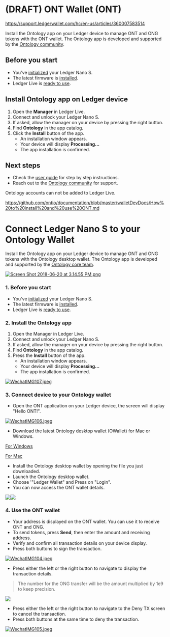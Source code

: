 # (DRAFT) ONT Wallet (ONT)

https://support.ledgerwallet.com/hc/en-us/articles/360007583514

Install the Ontology app on your Ledger device to manage ONT and ONG tokens with the ONT wallet. The Ontology app is developed and supported by the [Ontology community](https://ont.io/).

## Before you start

-   You've [initialized](https://support.ledgerwallet.com/hc/en-us/articles/360000613793) your Ledger Nano S.
-   The latest firmware is [installed](https://support.ledgerwallet.com/hc/en-us/articles/360002731113).
-   Ledger Live is [ready to use](https://support.ledgerwallet.com/hc/en-us/articles/360006395233).

## Install Ontology app on Ledger device

1.  Open the **Manager** in Ledger Live.
2.  Connect and unlock your Ledger Nano S.
3.  If asked, allow the manager on your device by pressing the right button.
4.  Find **Ontology** in the app catalog.
5.  Click the **Install** button of the app.
    -   An installation window appears.
    -   Your device will display **Processing...**
    -   The app installation is confirmed.

## Next steps

-   Check the [user guide](https://github.com/ontio/documentation/blob/master/walletDevDocs/How%20to%20install%20and%20use%20ONT.md) for step by step instructions.
-   Reach out to the [Ontology community](https://ont.io/) for support.

Ontology accounts can not be added to Ledger Live.

  

  

https://github.com/ontio/documentation/blob/master/walletDevDocs/How%20to%20install%20and%20use%20ONT.md

# Connect Ledger Nano S to your Ontology Wallet

Install the Ontology app on your Ledger device to manage ONT and ONG tokens with the Ontology desktop wallet. The Ontology app is developed and supported by the [Ontology core team](https://ont.io/).

[![Screen Shot 2018-06-20 at 3.14.55 PM.png](https://camo.githubusercontent.com/6284622e6bb34e03f9f86f2b5eae9dd420b18d37/68747470733a2f2f75706c6f61642d696d616765732e6a69616e7368752e696f2f75706c6f61645f696d616765732f3135303334342d323761356437666239643536313133312e706e673f696d6167654d6f6772322f6175746f2d6f7269656e742f7374726970253743696d61676556696577322f322f772f31323430)](https://camo.githubusercontent.com/6284622e6bb34e03f9f86f2b5eae9dd420b18d37/68747470733a2f2f75706c6f61642d696d616765732e6a69616e7368752e696f2f75706c6f61645f696d616765732f3135303334342d323761356437666239643536313133312e706e673f696d6167654d6f6772322f6175746f2d6f7269656e742f7374726970253743696d61676556696577322f322f772f31323430)

### 1. Before you start

-   You've [initialized](https://support.ledgerwallet.com/hc/en-us/articles/360000613793) your Ledger Nano S.
-   The latest firmware is [installed](https://support.ledgerwallet.com/hc/en-us/articles/360002731113).
-   Ledger Live is [ready to use](https://support.ledgerwallet.com/hc/en-us/articles/360006395233).

### 2. Install the Ontology app

1.  Open the Manager in Ledger Live.
2.  Connect and unlock your Ledger Nano S.
3.  If asked, allow the manager on your device by pressing the right button.
4.  Find **Ontology** in the app catalog.
5.  Press the **Install** button of the app.
    -   An installation window appears.
    -   Your device will display **Processing…**
    -   The app installation is confirmed.

[![WechatIMG107.jpeg](https://camo.githubusercontent.com/1c600ea3ad5a516af44aa8f6459b9338d1bbd777/68747470733a2f2f75706c6f61642d696d616765732e6a69616e7368752e696f2f75706c6f61645f696d616765732f3135303334342d316433333666306533373839633866642e6a7065673f696d6167654d6f6772322f6175746f2d6f7269656e742f7374726970253743696d61676556696577322f322f772f31323430)](https://camo.githubusercontent.com/1c600ea3ad5a516af44aa8f6459b9338d1bbd777/68747470733a2f2f75706c6f61642d696d616765732e6a69616e7368752e696f2f75706c6f61645f696d616765732f3135303334342d316433333666306533373839633866642e6a7065673f696d6167654d6f6772322f6175746f2d6f7269656e742f7374726970253743696d61676556696577322f322f772f31323430)

### **3. Connect device to your Ontology wallet**

-   Open the ONT application on your Ledger device, the screen will display "Hello ONT!".

[![WechatIMG106.jpeg](https://camo.githubusercontent.com/62d3ab8aee4570b10cd4a2812f21cada6edc47cd/68747470733a2f2f73312e617831782e636f6d2f323031382f30372f32372f50556565436e2e706e67)](https://camo.githubusercontent.com/62d3ab8aee4570b10cd4a2812f21cada6edc47cd/68747470733a2f2f73312e617831782e636f6d2f323031382f30372f32372f50556565436e2e706e67)

-   Download the latest Ontology desktop wallet (OWallet) for Mac or Windows.

[For Windows](https://github.com/ontio/OWallet/releases)

[For Mac](https://github.com/ontio/OWallet/releases)

-   Install the Ontology desktop wallet by opening the file you just downloaded.
-   Launch the Ontology desktop wallet.
-   Choose '"Ledger Wallet" and Press on "Login".
-   You can now access the ONT wallet details.

[![](https://camo.githubusercontent.com/4b3cbe5f51a85bc36f61cc50f089d025af62c737/68747470733a2f2f75706c6f61642d696d616765732e6a69616e7368752e696f2f75706c6f61645f696d616765732f31303233313635312d303138653862386232646436303230322e706e673f696d6167654d6f6772322f6175746f2d6f7269656e742f7374726970253743696d61676556696577322f322f772f373030)](https://camo.githubusercontent.com/4b3cbe5f51a85bc36f61cc50f089d025af62c737/68747470733a2f2f75706c6f61642d696d616765732e6a69616e7368752e696f2f75706c6f61645f696d616765732f31303233313635312d303138653862386232646436303230322e706e673f696d6167654d6f6772322f6175746f2d6f7269656e742f7374726970253743696d61676556696577322f322f772f373030)[![](https://camo.githubusercontent.com/82beb30db0375dedd56bef9cf3cdf00f74bb6ea0/68747470733a2f2f75706c6f61642d696d616765732e6a69616e7368752e696f2f75706c6f61645f696d616765732f31303233313635312d336266363836306637643830356539392e706e673f696d6167654d6f6772322f6175746f2d6f7269656e742f7374726970253743696d61676556696577322f322f772f373030)](https://camo.githubusercontent.com/82beb30db0375dedd56bef9cf3cdf00f74bb6ea0/68747470733a2f2f75706c6f61642d696d616765732e6a69616e7368752e696f2f75706c6f61645f696d616765732f31303233313635312d336266363836306637643830356539392e706e673f696d6167654d6f6772322f6175746f2d6f7269656e742f7374726970253743696d61676556696577322f322f772f373030)

### **4. Use the ONT wallet**

-   Your address is displayed on the ONT wallet. You can use it to receive ONT and ONG.
-   To send tokens, press **Send**, then enter the amount and receiving address.
-   Verify and confirm all transaction details on your device display.
-   Press both buttons to sign the transaction.

[![WechatIMG104.jpeg](https://camo.githubusercontent.com/169a8adda9b503e20e199e17f0e5dfc6e4fe35b4/68747470733a2f2f75706c6f61642d696d616765732e6a69616e7368752e696f2f75706c6f61645f696d616765732f3135303334342d643937383637356637306339376132352e6a7065673f696d6167654d6f6772322f6175746f2d6f7269656e742f7374726970253743696d61676556696577322f322f772f31323430)](https://camo.githubusercontent.com/169a8adda9b503e20e199e17f0e5dfc6e4fe35b4/68747470733a2f2f75706c6f61642d696d616765732e6a69616e7368752e696f2f75706c6f61645f696d616765732f3135303334342d643937383637356637306339376132352e6a7065673f696d6167654d6f6772322f6175746f2d6f7269656e742f7374726970253743696d61676556696577322f322f772f31323430)

-   Press either the left or the right button to navigate to display the transaction details.

> The number for the ONG transfer will be the amount multiplied by 1e9 to keep precision.

[![](https://camo.githubusercontent.com/ead051307109e5a86549fcd441defa9bad283462/68747470733a2f2f75706c6f61642d696d616765732e6a69616e7368752e696f2f75706c6f61645f696d616765732f31303233313635312d613062646438333531663366643239612e706e673f696d6167654d6f6772322f6175746f2d6f7269656e742f7374726970253743696d61676556696577322f322f772f373030)](https://camo.githubusercontent.com/ead051307109e5a86549fcd441defa9bad283462/68747470733a2f2f75706c6f61642d696d616765732e6a69616e7368752e696f2f75706c6f61645f696d616765732f31303233313635312d613062646438333531663366643239612e706e673f696d6167654d6f6772322f6175746f2d6f7269656e742f7374726970253743696d61676556696577322f322f772f373030)

-   Press either the left or the right button to navigate to the Deny TX screen to cancel the transaction.
-   Press both buttons at the same time to deny the transaction.

[![WechatIMG105.jpeg](https://camo.githubusercontent.com/d440049934f0d65afc8f5f26b64a0548fa7aac07/68747470733a2f2f75706c6f61642d696d616765732e6a69616e7368752e696f2f75706c6f61645f696d616765732f3135303334342d346639626434653235623964316434352e6a7065673f696d6167654d6f6772322f6175746f2d6f7269656e742f7374726970253743696d61676556696577322f322f772f31323430)](https://camo.githubusercontent.com/d440049934f0d65afc8f5f26b64a0548fa7aac07/68747470733a2f2f75706c6f61642d696d616765732e6a69616e7368752e696f2f75706c6f61645f696d616765732f3135303334342d346639626434653235623964316434352e6a7065673f696d6167654d6f6772322f6175746f2d6f7269656e742f7374726970253743696d61676556696577322f322f772f31323430)